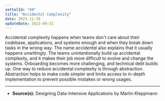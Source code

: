 ```yaml
---
zettelId: "49"
title: "Accidental Complexity"
date: 2021-11-28
updateDate: 2023-09-21
---
```


Accidental complexity happens when teams don't care about their codebase, applications, and systems enough and when they break down tasks in the wrong way. The name *accidental* also explains that it usually happens unwittingly. The teams unintentionally build up accidental complexity, and it makes their job more difficult to evolve and change the systems. Onboarding becomes more challenging, and technical debt builds up. One way to reduce accidental complexity is through abstraction. Abstraction helps to make code simpler and limits access to in-depth implementation to prevent possible mistakes or wrong usages.

---

- **Source(s):** Designing Data-Intensive Applications by Martin Kleppmann
